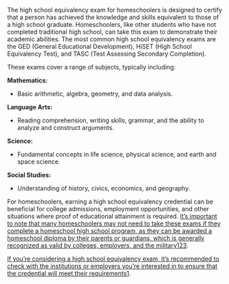 The high school equivalency exam for homeschoolers is designed to certify that a person has achieved the knowledge and skills equivalent to those of a high school graduate. Homeschoolers, like other students who have not completed traditional high school, can take this exam to demonstrate their academic abilities. The most common high school equivalency exams are the GED (General Educational Development), HiSET (High School Equivalency Test), and TASC (Test Assessing Secondary Completion).

These exams cover a range of subjects, typically including:

**Mathematics:**

-   Basic arithmetic, algebra, geometry, and data analysis.

**Language Arts:**

-   Reading comprehension, writing skills, grammar, and the ability to analyze and construct arguments.

**Science:**

-   Fundamental concepts in life science, physical science, and earth and space science.

**Social Studies:**

-   Understanding of history, civics, economics, and geography.

For homeschoolers, earning a high school equivalency credential can be beneficial for college admissions, employment opportunities, and other situations where proof of educational attainment is required. [It’s important to note that many homeschoolers may not need to take these exams if they complete a homeschool high school program, as they can be awarded a homeschool diploma by their parents or guardians, which is generally recognized as valid by colleges, employers, and the military](https://hslda.org/post/homeschooled-high-schoolers-and-the-ged)[1](https://hslda.org/post/homeschooled-high-schoolers-and-the-ged)[2](https://go.essentialed.com/homeschool-ged)[3](https://www.ged.com/blog/do-homeschoolers-get-a-diploma-or-ged/).

[If you’re considering a high school equivalency exam, it’s recommended to check with the institutions or employers you’re interested in to ensure that the credential will meet their requirements](https://hslda.org/post/homeschooled-high-schoolers-and-the-ged)[1](https://hslda.org/post/homeschooled-high-schoolers-and-the-ged).